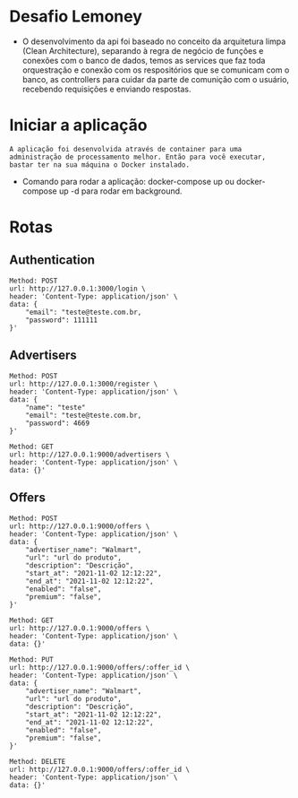 # Desafio Lemoney

- O desenvolvimento da api foi baseado no conceito da arquitetura limpa (Clean Architecture), separando à
  regra de negócio de funções e conexões com o banco de dados, temos as services que faz toda orquestração e
  conexão com os respositórios que se comunicam com o banco, as controllers para cuidar da parte de comunição
  com o usuário, recebendo requisições e enviando respostas.

# Iniciar a aplicação

    A aplicação foi desenvolvida através de container para uma administração de processamento melhor. Então para você executar, bastar ter na sua máquina o Docker instalado.

- Comando para rodar a aplicação: docker-compose up ou docker-compose up -d para rodar em background.

# Rotas

## Authentication

    Method: POST
    url: http://127.0.0.1:3000/login \
    header: 'Content-Type: application/json' \
    data: {
        "email": "teste@teste.com.br,
        "password": 111111
    }'

## Advertisers

    Method: POST
    url: http://127.0.0.1:3000/register \
    header: 'Content-Type: application/json' \
    data: {
        "name": "teste"
        "email": "teste@teste.com.br,
        "password": 4669
    }'

    Method: GET
    url: http://127.0.0.1:9000/advertisers \
    header: 'Content-Type: application/json' \
    data: {}'

## Offers

    Method: POST
    url: http://127.0.0.1:9000/offers \
    header: 'Content-Type: application/json' \
    data: {
        "advertiser_name": "Walmart",
        "url": "url do produto",
        "description": "Descrição",
        "start_at": "2021-11-02 12:12:22",
        "end_at": "2021-11-02 12:12:22",
        "enabled": "false",
        "premium": "false",
    }'

    Method: GET
    url: http://127.0.0.1:9000/offers \
    header: 'Content-Type: application/json' \
    data: {}'

    Method: PUT
    url: http://127.0.0.1:9000/offers/:offer_id \
    header: 'Content-Type: application/json' \
    data: {
        "advertiser_name": "Walmart",
        "url": "url do produto",
        "description": "Descrição",
        "start_at": "2021-11-02 12:12:22",
        "end_at": "2021-11-02 12:12:22",
        "enabled": "false",
        "premium": "false",
    }'

    Method: DELETE
    url: http://127.0.0.1:9000/offers/:offer_id \
    header: 'Content-Type: application/json' \
    data: {}'
